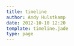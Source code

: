 ```yaml
---
title: timeline
author: Andy Hulstkamp
date: 2012-10-10 12:20
template: timeline.jade
type: page
---
```

  
  